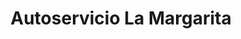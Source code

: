 ---
title: "Autoservicio La Margarita"
url: /san-isidro-de-el-general/autoservicio-la-margarita/
shop: comodidad
---